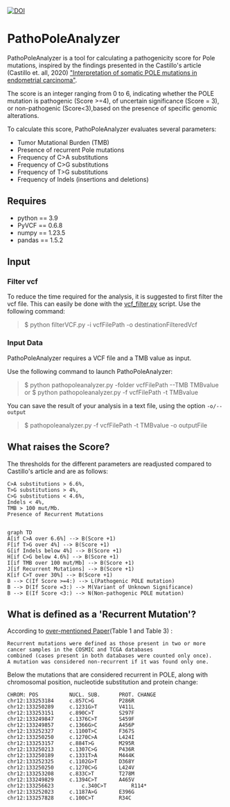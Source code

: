 [![DOI](https://zenodo.org/badge/DOI/10.5281/zenodo.10100958.svg)](https://doi.org/10.5281/zenodo.10100958)

# PathoPoleAnalyzer 

PathoPoleAnalyzer is a tool for calculating a pathogenicity score for Pole mutations, inspired by the findings presented in the Castillo's article (Castillo et. all, 2020)  ["Interpretation of somatic POLE mutations in endometrial carcinoma"](https://pubmed.ncbi.nlm.nih.gov/31829442/). 

The score is an integer ranging from 0 to 6, indicating whether the POLE mutation is pathogenic (Score >=4), of uncertain significance (Score = 3), or non-pathogenic (Score<3),based on the presence of specific genomic alterations.

To calculate this score, PathoPoleAnalyzer evaluates several parameters:
- Tumor Mutational Burden (TMB)
- Presence of recurrent Pole mutations
- Frequency of C>A substitutions
- Frequency of C>G substitutions
- Frequency of T>G substitutions
- Frequency of Indels (insertions and deletions)

## Requires
- python == 3.9
- PyVCF == 0.6.8
- numpy == 1.23.5
- pandas == 1.5.2

## Input 


### Filter vcf
To reduce the time required for the analysis, it is suggested to first filter the vcf file.
This can easily be done with the [vcf_filter.py]([https://gitlab.com/gstep-bioinformatics-core-facility-research/varan-2.0/-/blob/main/vcf_filter.py](https://github.com/bioinformatics-policlinicogemelli/POLE/blob/main/filter_VCF.py)) script.
Use the following command:
>$ python filterVCF.py -i vcfFilePath -o destinationFilteredVcf

### Input Data
PathoPoleAnalyzer requires a VCF file and a TMB value as input.


Use the following command to launch PathoPoleAnalyzer:
>$ python pathopoleanalyzer.py -folder vcfFilePath --TMB TMBvalue
or
>$ python pathopoleanalyzer.py -f vcfFilePath -t TMBvalue

You can save the result of your analysis in a text file, using the option ```-o/--output``` 
>$ pathopoleanalyzer.py -f vcfFilePath -t TMBvalue -o outputFile

## What raises the Score?

The thresholds for the different parameters are readjusted compared to Castillo's article and are as follows:

	C>A substitutions > 6.6%, 
	T>G substitutions > 4%, 
	C>G substitutions < 4.6%, 
	Indels < 4%, 
	TMB > 100 mut/Mb.
	Presence of Recurrent Mutations


<div class="center">

  

```mermaid

graph TD
A[if C>A over 6.6%] --> B(Score +1)
F[if T>G over 4%] --> B(Score +1)
G[if Indels below 4%] --> B(Score +1)
H[if C>G below 4.6%] --> B(Score +1)
I[if TMB over 100 mut/Mb] --> B(Score +1)
J[if Recurrent Mutations] --> B(Score +1)
K[if C>T over 30%] --> B(Score +1)
B --> C(If Score >=4:) --> L(Pathogenic POLE mutation)
B --> D(If Score =3:) --> M(Variant of Unknown Significance)
B --> E(If Score <3:) --> N(Non-pathogenic POLE mutation)
```





## What is defined as a 'Recurrent Mutation'?

According to [over-mentioned Paper](https://pubmed.ncbi.nlm.nih.gov/31829442/)(Table 1 and Table 3) :

	Recurrent mutations were defined as those present in two or more cancer samples in the COSMIC and TCGA databases 
 	combined (cases present in both databases were counted only once). 
  	A mutation was considered non-recurrent if it was found only one.


Below the mutations that are considered recurrent in POLE, along with chromosomal position, nucleotide substitution and protein change:

	CHROM: POS			NUCL. SUB.		PROT. CHANGE
	chr12:133253184		c.857C>G		P286R
	chr12:133250289 	c.1231G>T		V411L
	chr12:133253151		c.890C>T  		S297F
	chr12:133249847		c.1376C>T		S459F
	chr12:133249857		c.1366G>C		A456P
	chr12:133252327		c.1100T>C		F367S
	chr12:133250250		c.1270C>A		L424I
	chr12:133253157		c.884T>G		M295R
	chr12:133250213		c.1307C>G		P436R
	chr12:133250189		c.1331T>A		M444K
	chr12:133252325		c.1102G>T		D368Y
 	chr12:133250250		c.1270C>G		L424V
	chr12:133253208		c.833C>T		T278M
 	chr12:133249829		c.1394C>T		A465V
	chr12:133256623      	c.340C>T		R114*
	chr12:133252023		c.1187A>G		E396G
	chr12:133257828		c.100C>T		R34C


</div>
